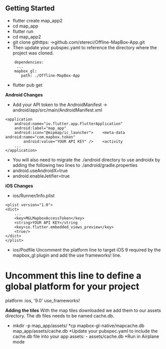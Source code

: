 ## Getting Started

* flutter create map_app2
* cd map_app
* flutter run
* cd map_app2
* git clone githttps: ->github.com/stereci/Offline-MapBox-App.git
* Then update your pubspec.yaml to reference the directory where the project was cloned.
```
    dependencies:
     ...
    mapbox_gl:
       path: ./Offline-MapBox-App
```
* flutter pub get

**Android Changes**
* Add your API token to the AndroidManifest -> android/app/src/main/AndroidManifest.xml
```
<application
    android:name="io.flutter.app.FlutterApplication"
    android:label="map_app"
    android:icon="@mipmap/ic_launcher">    <meta-data android:name="com.mapbox.token"
        android:value="YOUR API KEY" />    <activity
    ...
</application>
```
* You will also need to migrate the ./android directory to use androidx by adding the following two lines to ./android/gradle.properties
* android.useAndroidX=true
* android.enableJetifier=true

**iOS Changes**
* ios/Runner/Info.plist
```
<plist version="1.0">
<dict>
    ...
    <key>MGLMapboxAccessToken</key>
    <string>YOUR API KEY</string
    <key>io.flutter.embedded_views_preview</key>
    <true/>
</dict>
</plist>
```
* ios/Podfile
Uncomment the platform line to target iOS 9 required by the mapbox_gl plugin and add the use frameworks! line.
# Uncomment this line to define a global platform for your project
platform :ios, '9.0'
use_frameworks!


**Adding the tiles**
With the map tiles downloaded we add them to our assets directory. The db files needs to be named cache.db.
* mkdir -p map_app/assets/
*cp mapbox-gl-native/mapcache.db map_app/assets/cache.db
*Update your pubspec.yaml to include the cache.db file into your app
    assets:
        - assets/cache.db
*Run in Airplane mode


